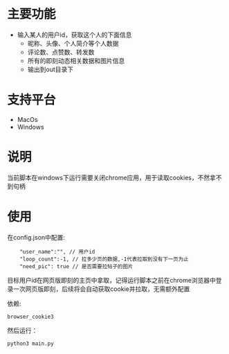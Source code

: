 # 主要功能
- 输入某人的用户id，获取这个人的下面信息
    - 昵称、头像、个人简介等个人数据
    - 评论数、点赞数、转发数
    - 所有的即刻动态相关数据和图片信息
    - 输出到out目录下

# 支持平台
- MacOs
- Windows

# 说明
当前脚本在windows下运行需要关闭chrome应用，用于读取cookies，不然拿不到句柄

# 使用
在config.json中配置:
```
    "user_name":"", // 用户id
    "loop_count":-1, // 拉多少页的数据,-1代表拉取到没有下一页为止
    "need_pic": true // 是否需要拉帖子的图片
```
目标用户id在网页版即刻的主页中拿取，记得运行脚本之前在chrome浏览器中登录一次网页版即刻，后续将会自动获取cookie并拉取，无需额外配置

依赖:

```
browser_cookie3
```
然后运行：

```
python3 main.py
```
